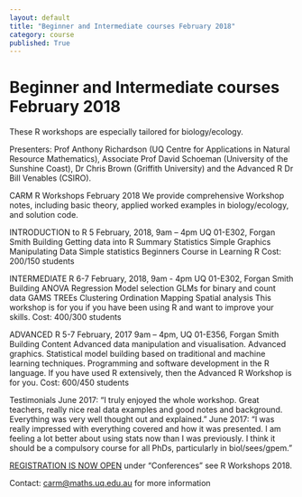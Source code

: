```yaml
---
layout: default
title: "Beginner and Intermediate courses February 2018"
category: course
published: True
---
```


# Beginner and Intermediate courses February 2018

These R workshops are especially tailored for biology/ecology.

Presenters:  Prof Anthony Richardson (UQ Centre for Applications in Natural Resource Mathematics), Associate Prof David Schoeman (University of the Sunshine Coast),
Dr Chris Brown (Griffith University) and the Advanced R Dr Bill Venables (CSIRO).

CARM R Workshops February 2018
We provide comprehensive Workshop notes, including basic theory, applied worked examples in biology/ecology, and solution code.

INTRODUCTION to R
5 February, 2018, 9am – 4pm UQ 01-E302, Forgan Smith Building
Getting data into R
Summary Statistics
Simple Graphics
Manipulating Data
Simple statistics
Beginners Course in Learning R
Cost: $200/$150 students

INTERMEDIATE R
6-7 February, 2018, 9am - 4pm UQ 01-E302, Forgan Smith Building
ANOVA
Regression
Model selection
GLMs for binary and count data
GAMS
TREEs
Clustering
Ordination
Mapping
Spatial analysis
This workshop is for you if you have been using R and want to improve your skills.
Cost: $400/$300 students

ADVANCED R
5-7 February, 2017 9am – 4pm, UQ 01-E356, Forgan Smith Building
Content
Advanced data manipulation and visualisation.
Advanced graphics.
Statistical model building based on traditional and machine learning techniques.
Programming and software development in the R language.
If you have used R extensively, then the Advanced R Workshop is for you.
Cost: $600/$450 students

Testimonials
June 2017: “I truly enjoyed the whole workshop. Great teachers, really nice real data examples and good notes and background. Everything was very well thought out and explained.”
June 2017: “I was really impressed with everything covered and how it was presented. I am feeling a lot better about using stats now than I was previously. I think it should be a compulsory course for all PhDs, particularly in biol/sees/gpem.”

[REGISTRATION IS NOW OPEN](https://payments.uq.edu.au) under “Conferences” see R Workshops 2018.

Contact: carm@maths.uq.edu.au for more information
